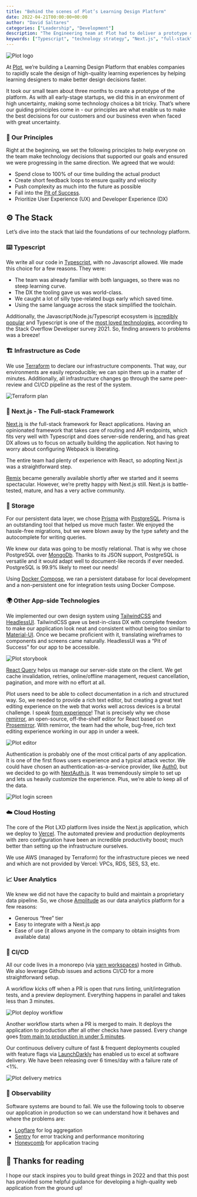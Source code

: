 ```yaml
---
title: "Behind the scenes of Plot’s Learning Design Platform"
date: 2022-04-21T00:00:00+00:00
author: "David Saltares"
categories: ["Leadership", "Development"]
description: "The Engineering team at Plot had to deliver a prototype of our technology product and lay the foundations for the future in under 3 months. Take a look at the technology choices we made to build high quality web applications in 2022."
keywords: ["Typescript", "technology strategy", "Next.js", "full-stack", "Prisma", "PostgreSQL", "Vercel", "AWS", "Terraform", "TailwindCSS", "HeadlessUI", "NextAuth.js", "React Query", "remirror", "Prosemirror", "Github Actions", "CI", "CD"]
---
```


![Plot logo](/img/plot/plot-logo.png)

At [Plot](https://www.plot.co/), we’re building a Learning Design Platform that enables companies to rapidly scale the design of high-quality learning experiences by helping learning designers to make better design decisions faster.

It took our small team about three months to create a prototype of the platform. As with all early-stage startups, we did this in an environment of high uncertainty, making some technology choices a bit tricky. That’s where our guiding principles come in - our principles are what enable us to make the best decisions for our customers and our business even when faced with great uncertainty.

### 🙌 Our Principles

Right at the beginning, we set the following principles to help everyone on the team make technology decisions that supported our goals and ensured we were progressing in the same direction.
We agreed that we would:

- Spend close to 100% of our time building the actual product
- Create short feedback loops  to ensure quality and velocity
- Push complexity as much into the future as possible
- Fall into the [Pit of Success](https://blog.codinghorror.com/falling-into-the-pit-of-success/).
- Prioritize User Experience (UX) and Developer Experience (DX)

## ⚙️ The Stack

Let’s dive into the stack that laid the foundations of our technology platform.

### ⌨️ Typescript

We write all our code in [Typescript](https://www.typescriptlang.org/), with no Javascript allowed. We made this choice for a few reasons. They were:

- The team was already familiar with both languages, so there was no steep learning curve.
- The DX the tooling gave us was world-class.
- We caught a lot of silly type-related bugs early which saved time.
- Using the same language across the stack simplified the toolchain.

Additionally, the Javascript/Node.js/Typescript ecosystem is [incredibly popular](https://insights.stackoverflow.com/survey/2021#technology-most-popular-technologies) and Typescript is one of the [most loved technologies](https://insights.stackoverflow.com/survey/2021#technology-most-loved-dreaded-and-wanted), according to the Stack Overflow Developer survey 2021. So, finding answers to problems was a breeze!

### 🏗️ Infrastructure as Code

We use [Terraform](https://www.terraform.io/) to declare our infrastructure components. That way, our environments are easily reproducible; we can spin them up in a matter of minutes. Additionally, all infrastructure changes go through the same peer-review and CI/CD pipeline as the rest of the system.

![Terraform plan](/img/plot/terraform-plan.png)

### 🚀 Next.js - The Full-stack Framework

[Next.js](https://nextjs.org/) is *the* full-stack framework for React applications. Having an opinionated framework that takes care of routing and API endpoints, which fits very well with Typescript and does server-side rendering, and has great DX allows us to focus on actually building the application. Not having to worry about configuring Webpack is liberating.

The entire team had plenty of experience with React, so adopting Next.js was a straightforward step.

[Remix](https://remix.run/) became generally available shortly after we started and it seems spectacular. However, we’re pretty happy with Next.js still. Next.js is battle-tested, mature, and has a very active community.

### 🚛 Storage

For our persistent data layer, we chose [Prisma](https://www.prisma.io/) with [PostgreSQL](https://www.postgresql.org/). Prisma is an outstanding tool that helped us move much faster. We enjoyed the hassle-free migrations, but we were blown away by the type safety and the autocomplete for writing queries.

We knew our data was going to be mostly relational. That is why we chose PostgreSQL over [MongoDb](https://www.mongodb.com/). Thanks to its JSON support, PostgreSQL is versatile and it would adapt well to document-like records if ever needed. PostgreSQL is 99.9% likely to meet our needs!

Using [Docker Compose](https://docs.docker.com/compose/), we ran a persistent database for local development and a non-persistent one for integration tests using Docker Compose.
### 🌍 Other App-side Technologies

We implemented our own design system using [TailwindCSS](https://tailwindcss.com/) and [HeadlessUI](https://headlessui.dev/). TailwindCSS gave us best-in-class DX with complete freedom to make our application look neat and consistent without being too similar to [Material-UI](https://v4.mui.com/). Once we became proficient with it, translating wireframes to components and screens came naturally. HeadlessUI was a “Pit of Success” for our app to be accessible.

![Plot storybook](/img/plot/plot-stories.png)

[React Query](https://react-query.tanstack.com/) helps us manage our server-side state on the client. We get cache invalidation, retries, online/offline management, request cancellation, pagination, and more with no effort at all.

Plot users need to be able to collect documentation in a rich and structured way. So, we needed to provide a rich text editor, but creating a great text editing experience on the web that works well across devices is a brutal challenge. I speak [from experience](https://portal.aula.education/c/59-better-faster-more-accessible-aula-editor)! That is precisely why we chose [remirror](https://remirror.io/), an open-source, off-the-shelf editor for React based on [Prosemirror](https://prosemirror.net/). With remirror, the team had the whole, bug-free, rich text editing experience working in our app in under a week.

![Plot editor](/img/plot/remirror-editor.png)

Authentication is probably one of the most critical parts of any application. It is one of the first flows users experience and a typical attack vector. We could have chosen an authentication-as-a-service provider, like [Auth0](https://auth0.com/), but we decided to go with [NextAuth.js](https://next-auth.js.org/). It was tremendously simple to set up and lets us heavily customize the experience. Plus, we’re able to keep all of the data.

![Plot login screen](/img/plot/plot-auth.png)

### ☁️ Cloud Hosting

The core of the Plot LXD platform lives inside the Next.js application, which we deploy to [Vercel](https://vercel.com/). The automated preview and production deployments with zero configuration have been an incredible productivity boost; much better than setting up the infrastructure ourselves.

We use AWS (managed by Terraform) for the infrastructure pieces we need and which are not provided by Vercel: VPCs, RDS, SES, S3, etc.
 ### 📈 User Analytics

We knew we did not have the capacity to build and maintain a proprietary data pipeline. So, we chose [Amplitude](https://amplitude.com/) as our data analytics platform for a few reasons:

- Generous “free” tier
- Easy to integrate with a Next.js app
- Ease of use (it allows anyone in the company to obtain insights from available data)

### 🚢 CI/CD

All our code lives in a monorepo (via [yarn workspaces](https://classic.yarnpkg.com/lang/en/docs/workspaces/)) hosted in Github. We also leverage Github issues and actions CI/CD for a more straightforward setup.

A workflow kicks off when a PR is open that runs linting, unit/integration tests, and a preview deployment. Everything happens in parallel and takes less than 3 minutes.

![Plot deploy workflow](/img/plot/app-preview.png)

Another workflow starts when a PR is merged to main. It deploys the application to production after all other checks have passed. Every change goes [from main to production in under 5 minutes](https://charity.wtf/2021/02/19/how-much-is-your-fear-costing-you/).

Our continuous delivery culture of fast & frequent deployments coupled with feature flags via [LaunchDarkly](https://launchdarkly.com/) has enabled us to excel at software delivery. We have been releasing over 6 times/day with a failure rate of <1%.

![Plot delivery metrics](/img/plot/delivery-metrics.png)

 ### 🚨 Observability

Software systems are bound to fail. We use the following tools to observe our application in production so we can understand how it behaves and where the problems are:

 - [Logflare](https://logflare.app/) for log aggregation
 - [Sentry](https://sentry.io/) for error tracking and performance monitoring
 - [Honeycomb](https://honeycomb.io/) for application tracing

## 🙌 Thanks for reading

I hope our stack inspires you to build great things in 2022 and that this post has provided some helpful guidance for developing a high-quality web application from the ground up!
